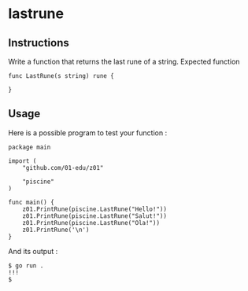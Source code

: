 # lastrune
## Instructions

Write a function that returns the last rune of a string.
Expected function
```
func LastRune(s string) rune {

}
```
## Usage

Here is a possible program to test your function :
```
package main

import (
	"github.com/01-edu/z01"

	"piscine"
)

func main() {
	z01.PrintRune(piscine.LastRune("Hello!"))
	z01.PrintRune(piscine.LastRune("Salut!"))
	z01.PrintRune(piscine.LastRune("Ola!"))
	z01.PrintRune('\n')
}
```
And its output :
```
$ go run .
!!!
$
```